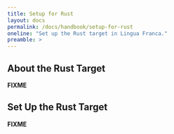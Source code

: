 ```yaml
---
title: Setup for Rust
layout: docs
permalink: /docs/handbook/setup-for-rust
oneline: "Set up the Rust target in Lingua Franca."
preamble: >
---
```


## About the Rust Target

**FIXME**

## Set Up the Rust Target

**FIXME**

